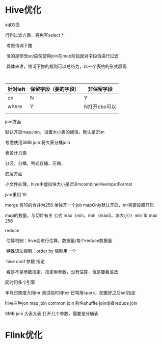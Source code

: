 # Hive优化

sql方面

行列过滤方面，避免写select * 

​	考虑谓词下推

​		值的是修改sql语句使得join在map阶段就对字段值进行过滤

​		具体来讲，维词下推的规则可以总结为，以一个表格的形式展现

​		

| 针对left | 保留字段（要的字段） | 非保留字段   |
| -------- | -------------------- | ------------ |
| on       | N                    | Y            |
| where    | Y                    | N打开cbo可以 |
|          |                      |              |

join方面

默认开启mapJoin，设置大小表的阈值，默认是25m

考虑使用SMB join 将大表分桶join

表设计方面

分区，分桶，列式存储，压缩，

底层方面

小文件处理，hive中虚拟块大小是256mcombineHiveInputFormat

jvm重用 10

merge 将16的合并为256 单独开一个job  mapOnly默认开启，mr需要设置开启

map的数量，与切片有关 公式  max（min，min（maxS，块大小））min 1b max 256

reduce

​	估算机制：hive会进行估算，数据量/每个reduce数据量

​	特殊语法控制：order by 强制用一个

​	hive conf 参数 指定

​	看是不是参数指定，指定用参数，没有估算，但是要看语法

同时用多个引擎

年月日跨度大用mr  测试临时用tez 日常用spark，配置好之后set指定

hive三种jon map join common join 别名shuffle join或者reduce join

SMB join 大表大表 打开几个参数，需要是分桶表

# Flink优化



